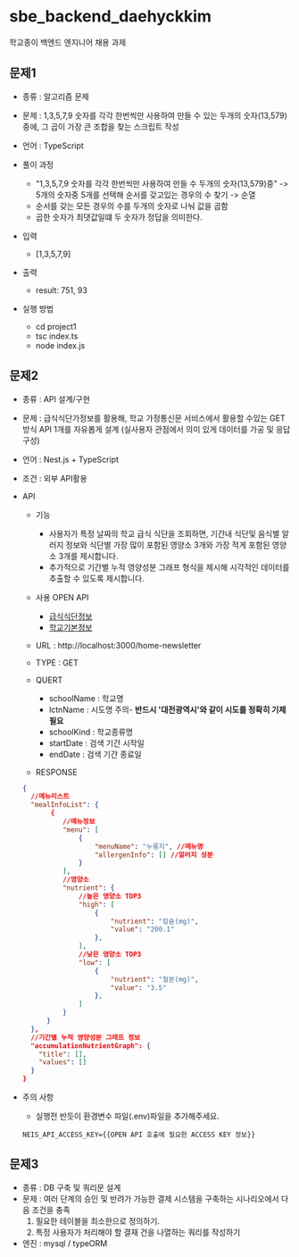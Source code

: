 # sbe_backend_daehyckkim

학교종이 백엔드 엔지니어 채용 과제

## 문제1

- 종류 : 알고리즘 문제
- 문제 : 1,3,5,7,9 숫자를 각각 한번씩만 사용하여 만들 수 있는 두개의 숫자(13,579)중에, 그 곱이 가장 큰 조합을 찾는 스크립트 작성
- 언어 : TypeScript

- 풀이 과정

  - "1,3,5,7,9 숫자를 각각 한번씩만 사용하여 만들 수 두개의 숫자(13,579)중" -> 5개의 숫자중 5개를 선택해 순서를 갖고있는 경우의 수 찾기 -> 순열
  - 순서를 갖는 모든 경우의 수를 두개의 숫자로 나눠 값을 곱함
  - 곱한 숫자가 최댓값일떄 두 숫자가 정답을 의미한다.

- 입력
  - [1,3,5,7,9]
- 출력

  - result: 751, 93

- 실행 방법
  - cd project1
  - tsc index.ts
  - node index.js

## 문제2

- 종류 : API 설계/구현
- 문제 : 급식식단가정보를 활용해, 학교 가정통신문 서비스에서 활용할 수있는 GET 방식 API 1개를 자유롭게 설계
  (실사용자 관점에서 의미 있게 데이터를 가공 및 응답 구성)
- 언어 : Nest.js + TypeScript
- 조건 : 외부 API활용

- API

  - 기능

    - 사용자가 특정 날짜의 학교 급식 식단을 조회하면, 기간내 식단및 음식별 알러지 정보와 식단별 가장 많이 포함된 영양소 3개와 가장 적게 포함된 영양소 3개를 제시합니다.
    - 추가적으로 기간별 누적 영양성분 그래프 형식을 제시해 시각적인 데이터를 추출할 수 있도록 제시합니다.

  - 사용 OPEN API

    - [급식식단정보](https://open.neis.go.kr/portal/data/service/selectServicePage.do?page=1&rows=10&sortColumn=&sortDirection=&infId=OPEN17320190722180924242823&infSeq=2)
    - [학교기본정보](https://open.neis.go.kr/portal/data/service/selectServicePage.do?page=1&rows=10&sortColumn=&sortDirection=&infId=OPEN17020190531110010104913&infSeq=1)

  - URL : http://localhost:3000/home-newsletter
  - TYPE : GET
  - QUERT
    - schoolName : 학교명
    - lctnName : 시도명 주의- **반드시 '대전광역시'와 같이 시도를 정확히 기제 필요**
    - schoolKind : 학교종류명
    - startDate : 검색 기간 시작일
    - endDate : 검색 기간 종료일
  - RESPONSE

  ```json
  {
    //메뉴리스트
    "mealInfoList": {
         {
            //메뉴정보
            "menu": [
                {
                    "menuName": "누룽지", //메뉴명
                    "allergenInfo": [] //알러지 성분
                }
            ],
            //영양소
            "nutrient": {
                //높은 영양소 TOP3
                "high": [
                    {
                        "nutrient": "칼슘(mg)",
                        "value": "200.1"
                    },
                ],
                //낮은 영양소 TOP3
                "low": [
                    {
                        "nutrient": "철분(mg)",
                        "value": "3.5"
                    },
                ]
            }
        }
    },
    //기간별 누적 영양성분 그래프 정보
    "accumulationNutrientGraph": {
      "title": [],
      "values": []
    }
  }
  ```

- 주의 사항

  - 실행전 반듯이 환경변수 파일(.env)파일을 추가해주세요.

  ```
  NEIS_API_ACCESS_KEY={{OPEN API 호출에 필요한 ACCESS KEY 정보}}

  ```

## 문제3

- 종류 : DB 구축 및 쿼리문 설계
- 문제 : 여러 단계의 승인 및 반려가 가능한 결제 시스템을 구축하는 시나리오에서 다음 조건을 충족
  1.  필요한 테이블을 최소한으로 정의하기.
  2.  특정 사용자가 처리해야 할 결재 건을 나열하는 쿼리를 작성하기
- 엔진 : mysql / typeORM
